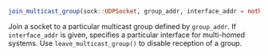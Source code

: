```julia
join_multicast_group(sock::UDPSocket, group_addr, interface_addr = nothing)
```

Join a socket to a particular multicast group defined by `group_addr`. If `interface_addr` is given, specifies a particular interface for multi-homed systems.  Use `leave_multicast_group()` to disable reception of a group.
